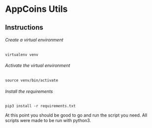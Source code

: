 # AppCoins Utils

## Instructions
###### Create a virtual environment
```
virtualenv venv
```

###### Activate the virtual environment
```
source venv/bin/activate
```

###### Install the requirements
```
pip3 install -r requirements.txt
```

At this point you should be good to go and run the script you need.
All scripts were made to be run with python3.
